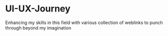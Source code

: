 # UI-UX-Journey
Enhancing my skills in this field with various collection of weblinks to punch through beyond my imagination
